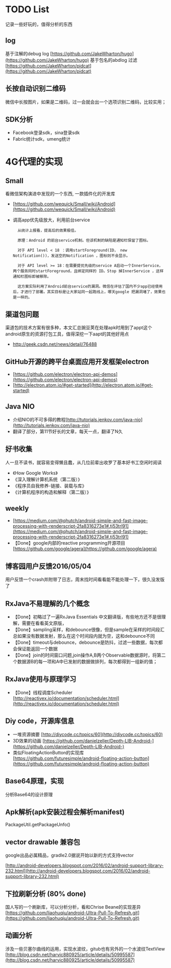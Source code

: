 # TODO List
记录一些好玩的，值得分析的东西

## log
基于注解的debug log
[https://github.com/JakeWharton/hugo](https://github.com/JakeWharton/hugo)
基于包名的abdlog 过滤
[https://github.com/JakeWharton/pidcat](https://github.com/JakeWharton/pidcat)
## 长按自动识别二维码
微信中长按图片，如果是二维码，过一会就会出一个选项识别二维码，比较实用；

## SDK分析
* Facebook登录sdk，sina登录sdk
* Fabric统计sdk，umeng统计

# 4G代理的实现
## Small
看微信架构演进中发现的一个东西, 一款插件化的开发库
* [https://github.com/wequick/Small/wiki/Android](https://github.com/wequick/Small/wiki/Android)

* 调高app优先级放大，利用前台service

		从统计上报看，提高后的效果极佳。

		原理：Android 的前台service机制。但该机制的缺陷是通知栏保留了图标。

		对于 API level < 18 ：调用startForeground(ID， new Notification())，发送空的Notification ，图标则不会显示。

		对于 API level >= 18：在需要提优先级的service A启动一个InnerService，两个服务同时startForeground，且绑定同样的 ID。Stop 掉InnerService ，这样通知栏图标即被移除。

		这方案实际利用了Android前台service的漏洞。微信在评估了国内不少app已经使用后，才进行了部署。其实目标是让大家站同一起跑线上，哪天google 把漏洞堵了，效果也是一样的。


## 渠道包问题
渠道包的技术方案有很多种，本文汇总豌豆荚在处理apk时用到了appt这个android原生的资源打包工具，值得深挖一下aapt的其他好用点

* http://geek.csdn.net/news/detail/76488

## GitHub开源的跨平台桌面应用开发框架electron
* [https://github.com/electron/electron-api-demos](https://github.com/electron/electron-api-demos)
* [http://electron.atom.io/#get-started](http://electron.atom.io/#get-started)

## Java NIO
* 介绍NIO的不可多得的教程[http://tutorials.jenkov.com/java-nio](http://tutorials.jenkov.com/java-nio)
* 翻译了部分，第11节好长的文章，每天一点，翻译了N久
## 好书收集
人一旦不读书，就容易变得懒且蠢，从几位前辈出收罗了基本好书工空闲时阅读
* 《How Google Works》
* 《深入理解计算机系统（第二版）》
* 《程序员自我修养-链接、装载与库》
* 《计算机程序的构造和解释（第二版）》


## weekly

* [https://medium.com/@qhutch/android-simple-and-fast-image-processing-with-renderscript-2fa8316273e1#.tj53trl91](https://medium.com/@qhutch/android-simple-and-fast-image-processing-with-renderscript-2fa8316273e1#.tj53trl91)
* 【Done】google内部的reactive programming开源项目[https://github.com/google/agera](https://github.com/google/agera)

## 博客园用户反馈2016/05/04
用户反馈一个crash并附带了日志，周末找时间看看能不能处理一下，很久没发版了

## RxJava不易理解的几个概念

* 【Done】初略过了一遍RxJava Essentials 中文翻译版，有些地方还不是很理解，需要在看看英文原版，
* 【Done】sampling采样，和debounce很像，但是sample在采样的时间段汇总如果没有数据发射，那么在这个时间段内就为空，这和debounce不同
* 【Done】timeout与debounce，debounce是防抖，过滤一些数据，每次都会保证能返回一个数据
* 【Done】join的时间窗口问题,join操作A,B两个Observable数据源时，将第二个数据源B的每一项和A中已发射的数据做排列，每次都得到一组新的值；

## RxJava使用与原理学习
* 【Done】线程调度Scheduler [http://reactivex.io/documentation/scheduler.html](http://reactivex.io/documentation/scheduler.html)

## Diy code，开源库信息
* 一堆资源摘要
[http://diycode.cc/topics/60](http://diycode.cc/topics/60)
* 3D效果的动画
[https://github.com/danielzeller/Depth-LIB-Android-](https://github.com/danielzeller/Depth-LIB-Android-)
* 类似FloatingActionButton的实现库
[https://github.com/futuresimple/android-floating-action-button](https://github.com/futuresimple/android-floating-action-button)

## Base64原理，实现
分析Base64的设计原理

## Apk解析(apk安装过程会解析manifest)
PackageUtil.getPackageUnfo()

## vector drawable 兼容包
google出品必属精品，gradle2.0据说开始以新的方式支持vector

[http://android-developers.blogspot.com/2016/02/android-support-library-232.html](http://android-developers.blogspot.com/2016/02/android-support-library-232.html)

## 下拉刷新分析 (80% done)
国人写的一个刷新库，可以分析分析，看和Chrise Beane的实现差异  
[https://github.com/liaohuqiu/android-Ultra-Pull-To-Refresh.git](https://github.com/liaohuqiu/android-Ultra-Pull-To-Refresh.git)

## 动画分析
涉及一些贝塞尔曲线的运用，实现水波纹，gitub也有另外的一个水波纹TextView    
[http://blog.csdn.net/harvic880925/article/details/50995587](http://blog.csdn.net/harvic880925/article/details/50995587)

